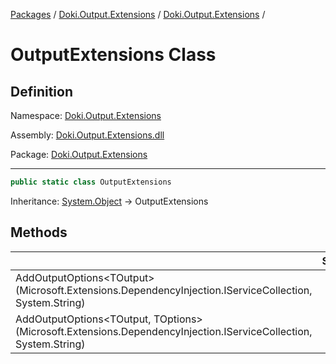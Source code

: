 [Packages](../../../README.md) / [Doki.Output.Extensions](../../README.md) / [Doki.Output.Extensions](../README.md) / 

# OutputExtensions Class

## Definition

Namespace: [Doki.Output.Extensions](../README.md)

Assembly: [Doki.Output.Extensions.dll](../../README.md)

Package: [Doki.Output.Extensions](https://www.nuget.org/packages/Doki.Output.Extensions)

---

```csharp
public static class OutputExtensions
```

Inheritance: [System.Object](https://learn.microsoft.com/en-us/dotnet/api/System.Object) → OutputExtensions

## Methods

|   |Summary|
|---|---|
|AddOutputOptions&lt;TOutput&gt;(Microsoft.Extensions.DependencyInjection.IServiceCollection, System.String)||
|AddOutputOptions&lt;TOutput, TOptions&gt;(Microsoft.Extensions.DependencyInjection.IServiceCollection, System.String)||


